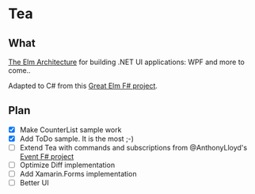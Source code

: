 # Tea

## What

[The Elm Architecture](https://guide.elm-lang.org/architecture/) for building .NET UI applications: WPF and more to come..


Adapted to C# from this [Great Elm F# project](https://github.com/AnthonyLloyd/Elm).

## Plan

- [x] Make CounterList sample work
- [x] Add ToDo sample. It is the most ;-)
- [ ] Extend Tea with commands and subscriptions from  @AnthonyLloyd's [Event F# project](https://github.com/AnthonyLloyd/Event)
- [ ] Optimize Diff implementation
- [ ] Add Xamarin.Forms implementation
- [ ] Better UI
